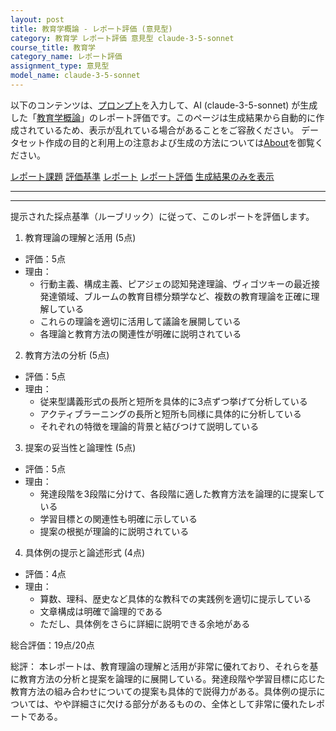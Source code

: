 ```yaml
---
layout: post
title: 教育学概論 - レポート評価 (意見型)
category: 教育学 レポート評価 意見型 claude-3-5-sonnet
course_title: 教育学
category_name: レポート評価
assignment_type: 意見型
model_name: claude-3-5-sonnet
---
```


以下のコンテンツは、[プロンプト](http://127.0.0.1:8000/generated/教育学/claude-3-5-sonnet/prompt_レポート評価-意見型.md)を入力して、AI (claude-3-5-sonnet) が生成した「[教育学概論](/contents/教育学/)」のレポート評価です。このページは生成結果から自動的に作成されているため、表示が乱れている場合があることをご容赦ください。
データセット作成の目的と利用上の注意および生成の方法については[About](/About)を御覧ください。

[レポート課題](../レポート課題-意見型)
[評価基準](../評価基準-意見型)
[レポート](../レポート-意見型)
[レポート評価](../レポート評価-意見型)
[生成結果のみを表示](http://127.0.0.1:8000/generated/教育学/claude-3-5-sonnet/レポート評価-意見型.md)
  

***
***
  
提示された採点基準（ルーブリック）に従って、このレポートを評価します。

1. 教育理論の理解と活用 (5点)
- 評価：5点
- 理由：
  * 行動主義、構成主義、ピアジェの認知発達理論、ヴィゴツキーの最近接発達領域、ブルームの教育目標分類学など、複数の教育理論を正確に理解している
  * これらの理論を適切に活用して議論を展開している
  * 各理論と教育方法の関連性が明確に説明されている

2. 教育方法の分析 (5点)
- 評価：5点
- 理由：
  * 従来型講義形式の長所と短所を具体的に3点ずつ挙げて分析している
  * アクティブラーニングの長所と短所も同様に具体的に分析している
  * それぞれの特徴を理論的背景と結びつけて説明している

3. 提案の妥当性と論理性 (5点)
- 評価：5点
- 理由：
  * 発達段階を3段階に分けて、各段階に適した教育方法を論理的に提案している
  * 学習目標との関連性も明確に示している
  * 提案の根拠が理論的に説明されている

4. 具体例の提示と論述形式 (4点)
- 評価：4点
- 理由：
  * 算数、理科、歴史など具体的な教科での実践例を適切に提示している
  * 文章構成は明確で論理的である
  * ただし、具体例をさらに詳細に説明できる余地がある

総合評価：19点/20点

総評：
本レポートは、教育理論の理解と活用が非常に優れており、それらを基に教育方法の分析と提案を論理的に展開している。発達段階や学習目標に応じた教育方法の組み合わせについての提案も具体的で説得力がある。具体例の提示については、やや詳細さに欠ける部分があるものの、全体として非常に優れたレポートである。
